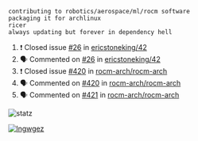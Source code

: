 ```
contributing to robotics/aerospace/ml/rocm software
packaging it for archlinux
ricer
always updating but forever in dependency hell
```

<!--START_SECTION:activity-->
1. ❗️ Closed issue [#26](https://github.com//ericstoneking/42/issues/26) in [ericstoneking/42](https://github.com//ericstoneking/42)
2. 🗣 Commented on [#26](https://github.com//ericstoneking/42/issues/26) in [ericstoneking/42](https://github.com//ericstoneking/42)
3. ❗️ Closed issue [#420](https://github.com//rocm-arch/rocm-arch/issues/420) in [rocm-arch/rocm-arch](https://github.com//rocm-arch/rocm-arch)
4. 🗣 Commented on [#420](https://github.com//rocm-arch/rocm-arch/issues/420) in [rocm-arch/rocm-arch](https://github.com//rocm-arch/rocm-arch)
5. 🗣 Commented on [#421](https://github.com//rocm-arch/rocm-arch/issues/421) in [rocm-arch/rocm-arch](https://github.com//rocm-arch/rocm-arch)
<!--END_SECTION:activity-->


![statz](https://github-readme-stats.vercel.app/api?username=acxz&include_all_commits=true&show_icons=true)

[![lngwgez](https://github-readme-stats.vercel.app/api/top-langs/?username=acxz&layout=compact)](https://github.com/acxz/github-readme-stats)


<!--
**acxz/acxz** is a ✨ _special_ ✨ repository because its `README.md` (this file) appears on your GitHub profile.

Here are some ideas to get you started:

- 🔭 I’m currently working on ...
- 🌱 I’m currently learning ...
- 👯 I’m looking to collaborate on ...
- 🤔 I’m looking for help with ...
- 💬 Ask me about ...
- 📫 How to reach me: ...
- 😄 Pronouns: ...
- ⚡ Fun fact: ...
-->
